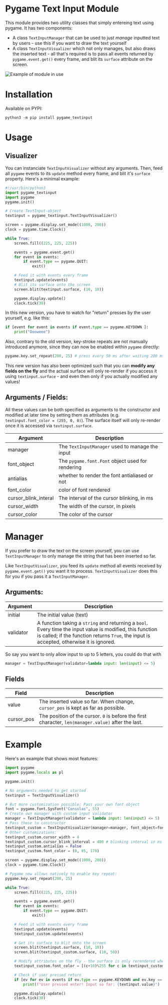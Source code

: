 # Pygame Text Input Module

This module provides two utility classes that simply entereing text using pygame. It has two components:
* A class `TextInputManager` that can be used to just _manage_ inputted text by users - use this if you want to draw the text yourself
* A class `TextInputVisualizer` which not only manages, but also draws the inserted text - all that's required is to pass all events returned by `pygame.event.get()` every frame, and blit its `surface` attribute on the screen.


![Example of module in use](https://i.imgur.com/h7a64Y2.gif)

# Installation

Available on PYPI:

```
python3 -m pip install pygame_textinput
```

# Usage

## Visualizer

You can instanciate `TextInputVisualizer` without any arguments. Then, feed all `pygame` events to its `update` method every frame, and blit it's `surface` property. Here's a minimal example:



```python
#!/usr/bin/python3
import pygame_textinput
import pygame
pygame.init()

# Create TextInput-object
textinput = pygame_textinput.TextInputVisualizer()

screen = pygame.display.set_mode((1000, 200))
clock = pygame.time.Clock()

while True:
    screen.fill((225, 225, 225))

    events = pygame.event.get()
    for event in events:
        if event.type == pygame.QUIT:
            exit()

    # Feed it with events every frame
    textinput.update(events)
    # Blit its surface onto the screen
    screen.blit(textinput.surface, (10, 10))

    pygame.display.update()
    clock.tick(30)
```

In this new version, you have to watch for "return" presses by the user yourself, e.g. like this:

```python
if [event for event in events if event.type == pygame.KEYDOWN ]:
    print("Oooweee")
```

Also, contrary to the old version, key-stroke repeats are not manually introduced anymore, since they can now be enabled within `pygame` directly:

```python
pygame.key.set_repeat(200, 25) # press every 50 ms after waiting 200 ms
```


This new version has also been optimized such that you can **modify any fields on the fly** and the actual surface will only re-render if you access it using `textinput.surface` - and even then only if you actually modified any values!


## Arguments / Fields:
All these values can be both specified as arguments to the constructor and modified at later time by setting them as attributes (e.g. `textinput.font_color = (255, 0, 0)`). The surface itself will only re-render once it is accessed via `textinput.surface`. 

Argument | Description
---|---
manager | The `TextInputManager` used to manage the input
font_object | The `pygame.font.Font` object used for rendering
antialias |  whether to render the font antialiased or not
font_color | color of font rendered
cursor_blink_interal | The interval of the cursor blinking, in ms
cursor_width | The width of the cursor, in pixels
cursor_color | The color of the cursor

# Manager

If you prefer to draw the text on the screen yourself, you can use `TextInputManager` to only manage the string that has been inserted so far.

Like `TextInputVisualizer`, you feed its `update` method all events received by `pygame.event.get()` you want it to process. `TextInputVisualizer` does this for you if you pass it a `TextInputManager`.

## Arguments:
Argument | Description
---|---
initial | The initial value (text)
validator | A function taking a `string` and returning a `bool`. Every time the input value is modified, this function is called; if the function returns `True`, the input is accepted, otherwise it is ignored.

So say you want to only allow input to up to 5 letters, you could do that with

```python
manager = TextInputManager(validator=lambda input: len(input) <= 5)
```

## Fields
Field | Description
---|---
value | The inserted value so far. When change, `cursor_pos` is kept as far as possible.
cursor_pos | The position of the cursor. `0` is before the first character, `len(manager.value)` after the last.


# Example

Here's an example that shows most features:

```python
import pygame
import pygame.locals as pl

pygame.init()

# No arguments needed to get started
textinput = TextInputVisualizer()

# But more customization possible: Pass your own font object
font = pygame.font.SysFont("Consolas", 55)
# Create own manager with custom input validator
manager = TextInputManager(validator = lambda input: len(input) <= 5)
# Pass these to constructor
textinput_custom = TextInputVisualizer(manager=manager, font_object=font)
# Other customizations:
textinput_custom.cursor_width = 4
textinput_custom.cursor_blink_interval = 400 # blinking interval in ms
textinput_custom.antialias = False
textinput_custom.font_color = (0, 85, 170)

screen = pygame.display.set_mode((1000, 200))
clock = pygame.time.Clock()

# Pygame now allows natively to enable key repeat:
pygame.key.set_repeat(200, 25)

while True:
    screen.fill((225, 225, 225))

    events = pygame.event.get()
    for event in events:
        if event.type == pygame.QUIT:
            exit()

    # Feed it with events every frame
    textinput.update(events)
    textinput_custom.update(events)

    # Get its surface to blit onto the screen
    screen.blit(textinput.surface, (10, 10))
    screen.blit(textinput_custom.surface, (10, 50))

    # Modify attributes on the fly - the surface is only rerendered when .surface is accessed & if values changed
    textinput_custom.font_color = [(c+10)%255 for c in textinput_custom.font_color]

    # Check if user pressed return
    if [ev for ev in events if ev.type == pygame.KEYDOWN and ev.key == pygame.K_RETURN]:
        print(f"User pressed enter! Input so far: {textinput.value}")

    pygame.display.update()
    clock.tick(30)

```